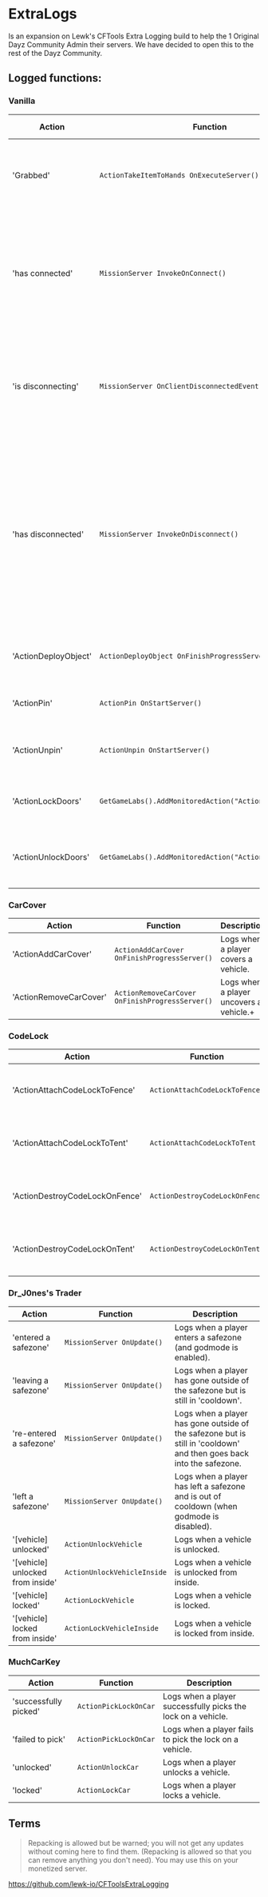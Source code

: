 # ExtraLogs
Is an expansion on Lewk's CFTools Extra Logging build to help the 1 Original Dayz Community Admin their servers.
We have decided to open this to the rest of the Dayz Community.

## Logged functions:

### Vanilla
Action | Function| Config Options | Description
-|-|-|-
'Grabbed' | `ActionTakeItemToHands OnExecuteServer()` || Logs when a player drags or holds F on an item. Items watched can be configured or disabled via the Config.json file.
'has connected' | `MissionServer InvokeOnConnect()` || Logs when a player has finished connecting. CFTools' default log will be when a player initiates joining (so they're in the loading screen). This log fires when the player has finished loading.
'is disconnecting' | `MissionServer OnClientDisconnectedEvent()` || Logs when a player starts disconnecting (if they press escape > exit). If the player presses ALT+F4, then this message will appear followed by a 'left' message.
'has disconnected' | `MissionServer InvokeOnDisconnect()` || Logs when a player has waited through the log out time and disconected. If a player presses alt+f4 after they have started disconnecting, you will not see this log. Note: This log will be when the player has disconnected from the server, CFTools's default "left" message will occur when their character has been despawned.
'ActionDeployObject' | `ActionDeployObject OnFinishProgressServer()` ||Logs whenever the `ActionDeployObject` function is used (ie. Expansion Satchels).
'ActionPin' | `ActionPin OnStartServer()` || Logs whenever the `ActionPin` function is used (ie: a grenade is pinned).
'ActionUnpin' | `ActionUnpin OnStartServer()` || Logs whenever the `ActionUnpin` function is used (ie. a grenade is unpinned).
'ActionLockDoors' | `GetGameLabs().AddMonitoredAction("ActionLockDoors");` || Logs whenever the `ActionLockDoors` function is used (ie. locking a door with a lockpick).
'ActionUnlockDoors' | `GetGameLabs().AddMonitoredAction("ActionUnlockDoors");` || Logs whenever the `ActionUnlockDoors` function is used (ie. unlocking a door with a lockpick).

### CarCover
Action | Function | Description
-|-|-
'ActionAddCarCover' | `ActionAddCarCover OnFinishProgressServer()` | Logs when a player covers a vehicle.
'ActionRemoveCarCover' | `ActionRemoveCarCover OnFinishProgressServer()` | Logs when a player uncovers a vehicle.+

### CodeLock
Action | Function | Description
-|-|-
'ActionAttachCodeLockToFence' | `ActionAttachCodeLockToFence` | Logs when a player attaches a codelock to a fence.
'ActionAttachCodeLockToTent' | `ActionAttachCodeLockToTent` | Logs when a player attaches a codelock to a tent.
'ActionDestroyCodeLockOnFence' | `ActionDestroyCodeLockOnFence` | Logs when a player damages a codelock on a fence.
'ActionDestroyCodeLockOnTent' | `ActionDestroyCodeLockOnTent` | Logs when a player damages a codelock on a tent.

### Dr_J0nes's Trader
Action | Function | Description
-|-|-
'entered a safezone' | `MissionServer OnUpdate()` | Logs when a player enters a safezone (and godmode is enabled).
'leaving a safezone' | `MissionServer OnUpdate()` | Logs when a player has gone outside of the safezone but is still in 'cooldown'.
're-entered a safezone' | `MissionServer OnUpdate()` | Logs when a player has gone outside of the safezone but is still in 'cooldown' and then goes back into the safezone.
'left a safezone' | `MissionServer OnUpdate()` | Logs when a player has left a safezone and is out of cooldown (when godmode is disabled).
'[vehicle] unlocked' | `ActionUnlockVehicle` | Logs when a vehicle is unlocked.
'[vehicle] unlocked from inside' | `ActionUnlockVehicleInside` | Logs when a vehicle is unlocked from inside.
'[vehicle] locked' | `ActionLockVehicle` | Logs when a vehicle is locked.
'[vehicle] locked from inside' | `ActionLockVehicleInside` | Logs when a vehicle is locked from inside.

### MuchCarKey
Action | Function | Description
-|-|-
'successfully picked' | `ActionPickLockOnCar` | Logs when a player successfully picks the lock on a vehicle.
'failed to pick' | `ActionPickLockOnCar` | Logs when a player fails to pick the lock on a vehicle.
'unlocked' | `ActionUnlockCar` | Logs when a player unlocks a vehicle.
'locked' | `ActionLockCar` | Logs when a player locks a vehicle.


## Terms
> Repacking is allowed but be warned; you will not get any updates without coming here to find them.
> (Repacking is allowed so that you can remove anything you don't need).
> You may use this on your monetized server.

https://github.com/lewk-io/CFToolsExtraLogging
